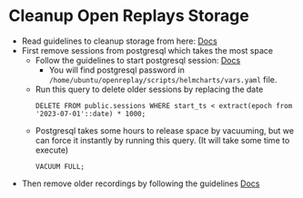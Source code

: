 # Cleanup Open Replays Storage

- Read guidelines to cleanup storage from here: [Docs](https://docs.openreplay.com/en/configuration/cleanup-storage)
- First remove sessions from postgresql which takes the most space
  - Follow the guidelines to start postgresql session: [Docs](https://docs.openreplay.com/en/configuration/cleanup-storage/#database-postgesql)
    - You will find postgresql password in `/home/ubuntu/openreplay/scripts/helmcharts/vars.yaml` file.
  - Run this query to delete older sessions by replacing the date
    ```postgresql
    DELETE FROM public.sessions WHERE start_ts < extract(epoch from '2023-07-01'::date) * 1000;
    ```
  - Postgresql takes some hours to release space by vacuuming, but we can force it instantly by running this query. (It will take some time to execute)
    ```postgresql
    VACUUM FULL;
    ```
- Then remove older recordings by following the guidelines [Docs](https://docs.openreplay.com/en/configuration/cleanup-storage/#recordings)

